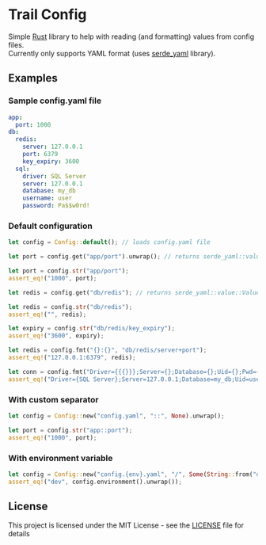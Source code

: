# Trail Config

Simple [Rust](https://www.rust-lang.org/) library to help with reading (and formatting) values from config files.\
Currently only supports YAML format (uses [serde_yaml](https://github.com/dtolnay/serde-yaml) library).

## Examples

### Sample **config.yaml** file
```yaml
app:
  port: 1000
db:
  redis:
    server: 127.0.0.1
    port: 6379
    key_expiry: 3600
  sql:
    driver: SQL Server
    server: 127.0.0.1
    database: my_db
    username: user
    password: Pa$$w0rd!
```

### Default configuration
```rust
let config = Config::default(); // loads config.yaml file

let port = config.get("app/port").unwrap(); // returns serde_yaml::value::Value

let port = config.str("app/port");
assert_eq!("1000", port);

let redis = config.get("db/redis"); // returns serde_yaml::value::Value (in this case Mapping)

let redis = config.str("db/redis");
assert_eq!("", redis);

let expiry = config.str("db/redis/key_expiry");
assert_eq!("3600", expiry);

let redis = config.fmt("{}:{}", "db/redis/server+port");
assert_eq!("127.0.0.1:6379", redis);

let conn = config.fmt("Driver={{{}}};Server={};Database={};Uid={};Pwd={};", "db/sql/driver+server+database+username+password");
assert_eq!("Driver={SQL Server};Server=127.0.0.1;Database=my_db;Uid=user;Pwd=Pa$$w0rd!;", conn);
```

### With custom separator
```rust
let config = Config::new("config.yaml", "::", None).unwrap(); 

let port = config.str("app::port");
assert_eq!("1000", port);
```

### With environment variable
```rust
let config = Config::new("config.{env}.yaml", "/", Some(String::from("dev"))).unwrap(); // loads config.dev.yaml
assert_eq!("dev", config.environment().unwrap());
```


## License

This project is licensed under the MIT License - see the [LICENSE](LICENSE) file for details